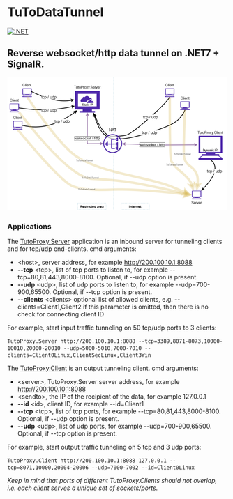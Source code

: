 
# TuToDataTunnel 
[![.NET](https://github.com/viordash/TuToDataTunnel/actions/workflows/dotnet.yml/badge.svg?branch=main)](https://github.com/viordash/TuToDataTunnel/actions/workflows/dotnet.yml)
## Reverse websocket/http data tunnel on .NET7 + SignalR.

![Demo preview](./article/tutoproxy.png)



### Applications

The [TutoProxy.Server](https://github.com/viordash/TuToDataTunnel/tree/main/Projects/TutoProxy/TutoProxy.Server) application is an inbound server for tunneling clients and for tcp/udp end-clients. 
cmd arguments:
- \<host\>, server address, for example http://200.100.10.1:8088
- **--tcp** \<tcp\>, list of tcp ports to listen to, for example --tcp=80,81,443,8000-8100. Optional, if --udp option is present.
- **--udp** \<udp\>, list of udp ports to listen to, for example --udp=700-900,65500. Optional, if --tcp option is present.
- **--clients** \<clients\> optional list of allowed clients, e.g. --clients=Client1,Client2 if this parameter is omitted, then there is no check for connecting client ID

For example, start input traffic tunneling on 50 tcp/udp ports to 3 clients: 

    TutoProxy.Server http://200.100.10.1:8088 --tcp=3389,8071-8073,10000-10010,20000-20010 --udp=5000-5010,7000-7010 --clients=Client0Linux,ClientSecLinux,Client3Win

The [TutoProxy.Client](https://github.com/viordash/TuToDataTunnel/tree/main/Projects/TutoProxy/TutoProxy.Client) is an output tunneling client. 
cmd arguments:
- \<server\>, TutoProxy.Server server address, for example http://200.100.10.1:8088
- \<sendto\>, the IP of the recipient of the data, for example 127.0.0.1
- **--id** \<id\>, client ID, for example --id=Client1
- **--tcp** \<tcp\>, list of tcp ports, for example --tcp=80,81,443,8000-8100. Optional, if --udp option is present.
- **--udp** \<udp\>, list of udp ports, for example --udp=700-900,65500. Optional, if --tcp option is present.

For example, start output traffic tunneling on 5 tcp and 3 udp ports: 

    TutoProxy.Client http://200.100.10.1:8088 127.0.0.1 --tcp=8071,10000,20004-20006 --udp=7000-7002 --id=Client0Linux


*Keep in mind that ports of different TutoProxy.Clients should not overlap, i.e. each client serves a unique set of sockets/ports.*
